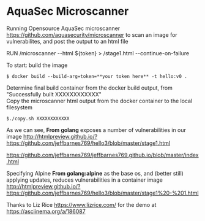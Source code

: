 # AquaSec Microscanner
Running Opensource AquaSec microscanner https://github.com/aquasecurity/microscanner to scan an image for vulnerabilites, and post the output to an html file

RUN /microscanner --html ${token} > /stage1.html --continue-on-failure

To start: build the image
```
$ docker build --build-arg=token=**your token here** -t hello:v0 .
```
Determine final build container from the docker build output, from "Successfully built XXXXXXXXXXXX" </br>
Copy the microscanner html output from the docker container to the local filesystem
```
$./copy.sh XXXXXXXXXXXX 
```
As we can see, **From golang** exposes a number of vulnerabilities in our image <http://htmlpreview.github.io/?https://github.com/jeffbarnes769/hello3/blob/master/stage1.html> 

https://github.com/jeffbarnes769/jeffbarnes769.github.io/blob/master/index.html


Specifying Alpine **From golang:alpine** as the base os, and (better still) applying updates, reduces vulnerabilities in a container image
http://htmlpreview.github.io/?https://github.com/jeffbarnes769/hello3/blob/master/stage1%20-%201.html

Thanks to Liz Rice <https://www.lizrice.com/> for the demo at https://asciinema.org/a/186087
